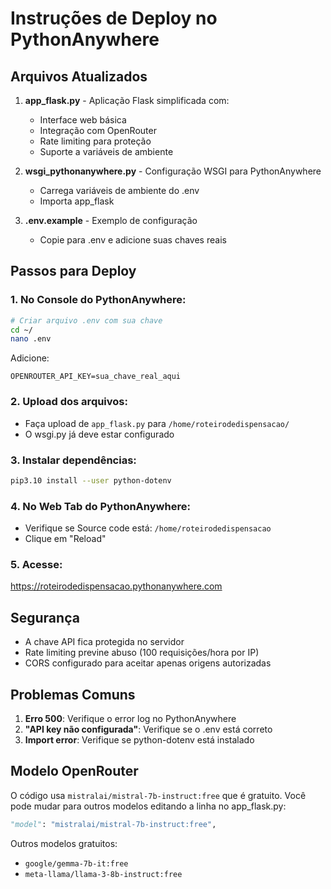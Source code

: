 # Instruções de Deploy no PythonAnywhere

## Arquivos Atualizados

1. **app_flask.py** - Aplicação Flask simplificada com:
   - Interface web básica
   - Integração com OpenRouter
   - Rate limiting para proteção
   - Suporte a variáveis de ambiente

2. **wsgi_pythonanywhere.py** - Configuração WSGI para PythonAnywhere
   - Carrega variáveis de ambiente do .env
   - Importa app_flask

3. **.env.example** - Exemplo de configuração
   - Copie para .env e adicione suas chaves reais

## Passos para Deploy

### 1. No Console do PythonAnywhere:

```bash
# Criar arquivo .env com sua chave
cd ~/
nano .env
```

Adicione:
```
OPENROUTER_API_KEY=sua_chave_real_aqui
```

### 2. Upload dos arquivos:
- Faça upload de `app_flask.py` para `/home/roteirodedispensacao/`
- O wsgi.py já deve estar configurado

### 3. Instalar dependências:
```bash
pip3.10 install --user python-dotenv
```

### 4. No Web Tab do PythonAnywhere:
- Verifique se Source code está: `/home/roteirodedispensacao`
- Clique em "Reload"

### 5. Acesse:
https://roteirodedispensacao.pythonanywhere.com

## Segurança

- A chave API fica protegida no servidor
- Rate limiting previne abuso (100 requisições/hora por IP)
- CORS configurado para aceitar apenas origens autorizadas

## Problemas Comuns

1. **Erro 500**: Verifique o error log no PythonAnywhere
2. **"API key não configurada"**: Verifique se o .env está correto
3. **Import error**: Verifique se python-dotenv está instalado

## Modelo OpenRouter

O código usa `mistralai/mistral-7b-instruct:free` que é gratuito. 
Você pode mudar para outros modelos editando a linha no app_flask.py:

```python
"model": "mistralai/mistral-7b-instruct:free",
```

Outros modelos gratuitos:
- `google/gemma-7b-it:free`
- `meta-llama/llama-3-8b-instruct:free`
